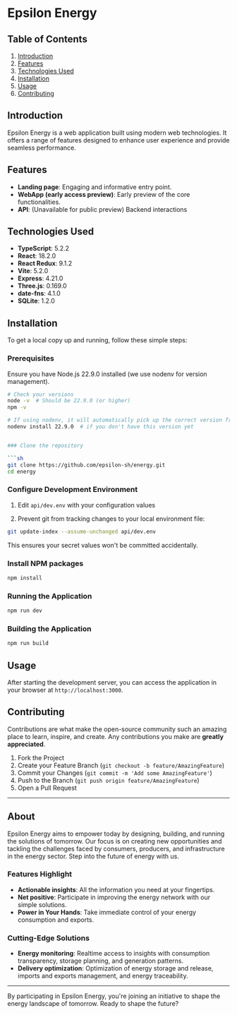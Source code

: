 # Epsilon Energy

## Table of Contents

1. [Introduction](#introduction)
2. [Features](#features)
3. [Technologies Used](#technologies-used)
4. [Installation](#installation)
5. [Usage](#usage)
6. [Contributing](#contributing)

## Introduction

Epsilon Energy is a web application built using modern web technologies. It offers a range of features designed to enhance user experience and provide seamless performance.

## Features

- **Landing page**: Engaging and informative entry point.
- **WebApp (early access preview)**: Early preview of the core functionalities.
- **API**: (Unavailable for public preview) Backend interactions

## Technologies Used

- **TypeScript**: 5.2.2
- **React**: 18.2.0
- **React Redux**: 9.1.2
- **Vite**: 5.2.0
- **Express**: 4.21.0
- **Three.js**: 0.169.0
- **date-fns**: 4.1.0
- **SQLite**: 1.2.0

## Installation

To get a local copy up and running, follow these simple steps:

### Prerequisites

Ensure you have Node.js 22.9.0 installed (we use nodenv for version management).

```sh
# Check your versions
node -v  # Should be 22.9.0 (or higher)
npm -v

# If using nodenv, it will automatically pick up the correct version from .node-version
nodenv install 22.9.0  # if you don't have this version yet


### Clone the repository

```sh
git clone https://github.com/epsilon-sh/energy.git
cd energy
```

### Configure Development Environment

1. Edit `api/dev.env` with your configuration values

2. Prevent git from tracking changes to your local environment file:
```sh
git update-index --assume-unchanged api/dev.env
```

This ensures your secret values won't be committed accidentally.

### Install NPM packages

```sh
npm install
```

### Running the Application

```sh
npm run dev
```

### Building the Application

```sh
npm run build
```

## Usage

After starting the development server, you can access the application in your browser at `http://localhost:3000`.

## Contributing

Contributions are what make the open-source community such an amazing place to learn, inspire, and create. Any contributions you make are **greatly appreciated**.

1. Fork the Project
2. Create your Feature Branch (`git checkout -b feature/AmazingFeature`)
3. Commit your Changes (`git commit -m 'Add some AmazingFeature'`)
4. Push to the Branch (`git push origin feature/AmazingFeature`)
5. Open a Pull Request

---

## About

Epsilon Energy aims to empower today by designing, building, and running the solutions of tomorrow. Our focus is on creating new opportunities and tackling the challenges faced by consumers, producers, and infrastructure in the energy sector. Step into the future of energy with us.

### Features Highlight

- **Actionable insights**: All the information you need at your fingertips.
- **Net positive**: Participate in improving the energy network with our simple solutions.
- **Power in Your Hands**: Take immediate control of your energy consumption and exports.

### Cutting-Edge Solutions

- **Energy monitoring**: Realtime access to insights with consumption transparency, storage planning, and generation patterns.
- **Delivery optimization**: Optimization of energy storage and release, imports and exports management, and energy traceability.

---

By participating in Epsilon Energy, you're joining an initiative to shape the energy landscape of tomorrow. Ready to shape the future?
